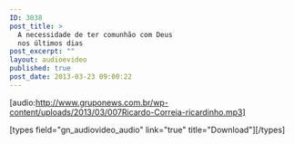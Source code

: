 ```yaml
---
ID: 3038
post_title: >
  A necessidade de ter comunhão com Deus
  nos últimos dias
post_excerpt: ""
layout: audioevideo
published: true
post_date: 2013-03-23 09:00:22
---
```

[audio:http://www.gruponews.com.br/wp-content/uploads/2013/03/007Ricardo-Correia-ricardinho.mp3]

[types field="gn_audiovideo_audio" link="true" title="Download"][/types]